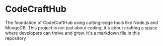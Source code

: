# CodeCraftHub
The foundation of CodeCraftHub using cutting-edge tools like Node.js and MongoDB. This project is not just about coding, it's about crafting a space where developers can thrive and grow.
It's a markdown file in this repository
